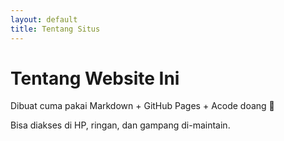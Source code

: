 ```yaml
---
layout: default
title: Tentang Situs
---
```


# Tentang Website Ini

Dibuat cuma pakai Markdown + GitHub Pages + Acode doang 🗿

Bisa diakses di HP, ringan, dan gampang di-maintain.
